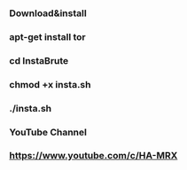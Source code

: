 
### Download&install

### apt-get install tor

### cd InstaBrute

### chmod +x insta.sh

### ./insta.sh

### YouTube Channel

### https://www.youtube.com/c/HA-MRX


